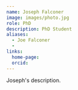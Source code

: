 ```yaml
---
name: Joseph Falconer
image: images/photo.jpg
role: PhD
description: PhD Student
aliases:
  - Joe Falconer
  - 
links:
  home-page: 
  orcid:
---
```


Joseph's description.

